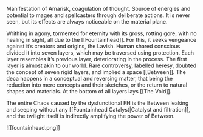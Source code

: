 Manifestation of Amarisk, coagulation of thought. Source of energies and potential to mages and spellcasters through deliberate actions. 
It is never seen, but its effects are always noticeable on the material plane. 

Writhing in agony, tormented for eternity with its gross, rotting gore, with no healing in sight, all due to the [[Fountainhead]].
For this, it seeks vengeance against it’s creators and origins, the Lavish. 
Human shared conscious divided it into seven layers, which may be traversed using protection. 
Each layer resembles it’s previous layer, deteriorating in the process. The first layer is almost akin to our world. 
Rare controversy, labelled heresy, doubted the concept of seven rigid layers, and implied a space [[Between]].
The deca happens in a conceptual and reversing matter, that being the reduction into mere concepts and their sketches, or the return to natural shapes and materials. 
At the bottom of all layers lays [[The Void]]. 
 
The entire Chaos caused by the dysfunctional FH is the Between leaking and seeping without any [[Fountainhead Catalyst|Catalyst and filtration]], and the twilight itself is indirectly amplifying the power of Between.

[^1]: or genetic predisposition


![[fountainhead.png]]